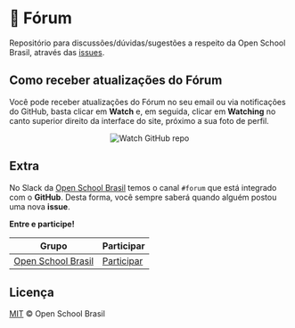 # :loudspeaker: Fórum
Repositório para discussões/dúvidas/sugestões a respeito da Open School Brasil, através das [issues](https://github.com/openschoolbr/forum/issues).

## Como receber atualizações do Fórum

Você pode receber atualizações do Fórum no seu email ou via notificações do GitHub, basta clicar em **Watch** e, em seguida, clicar em **Watching** no canto superior direito da interface do site, próximo a sua foto de perfil.

<p align="center">
  <img src="http://s31.postimg.org/nt5f6bbff/watch_github_forum.png" alt="Watch GitHub repo"/>
</p>

## Extra

No Slack da [Open School Brasil](http://openschoolbr.slack.com/) temos o canal `#forum` que está integrado com o **GitHub**. Desta forma, você sempre saberá quando alguém postou uma nova **issue**.

**Entre e participe!**

Grupo | Participar
----- | ----------
[Open School Brasil](http://openschoolbr.slack.com/) | [Participar](https://join.slack.com/t/openschoolbr/shared_invite/MjIyODQxMzI3MzM0LTE1MDE3OTIwMjktNDQwMWUxNmYwZQ)

## Licença

[MIT](LICENSE) &copy; Open School Brasil
